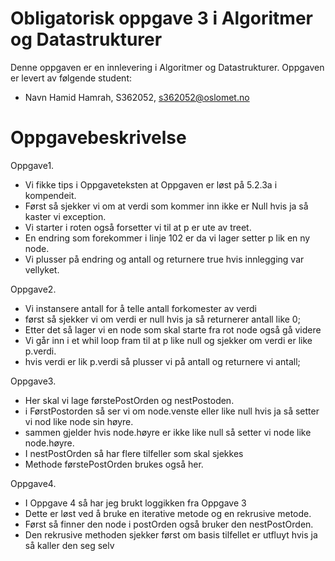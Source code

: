 # Obligatorisk oppgave 3 i Algoritmer og Datastrukturer

Denne oppgaven er en innlevering i Algoritmer og Datastrukturer. 
Oppgaven er levert av følgende student:
* Navn Hamid Hamrah, S362052, s362052@oslomet.no


# Oppgavebeskrivelse

Oppgave1. 
* Vi fikke tips i Oppgaveteksten at Oppgaven er løst på 5.2.3a i kompendeit. 
* Først så sjekker vi om at verdi som kommer inn ikke er Null hvis ja så kaster vi exception. 
* Vi starter i roten også forsetter vi til at p er ute av treet. 
* En endring som forekommer i linje 102 er da vi lager setter p lik en ny node. 
* Vi plusser på endring og antall og returnere true hvis innlegging var vellyket.

Oppgave2. 
* Vi instansere antall for å telle antall forkomester av verdi
* først så sjekker vi om verdi er null hvis ja så returnerer antall like 0;
* Etter det så lager vi en node som skal starte fra rot node også gå videre 
* Vi går inn i et whil loop fram til at p like null og sjekker om verdi er like p.verdi.
* hvis verdi er lik p.verdi så plusser vi på antall og returnere vi antall;

Oppgave3.
* Her skal vi lage førstePostOrden og nestPostoden.
* i FørstPostorden så ser vi om node.venste eller like null hvis ja så setter vi nod like node sin høyre. 
* sammen gjelder hvis node.høyre er ikke like null så setter vi node like node.høyre.
* I nestPostOrden så har flere tilfeller som skal sjekkes
* Methode førstePostOrden brukes også her. 

Oppgave4.
* I Oppgave 4 så har jeg brukt loggikken fra Oppgave 3
* Dette er løst ved å bruke en iterative metode og en rekrusive metode. 
* Først så finner den node i postOrden også bruker den nestPostOrden. 
* Den rekrusive methoden sjekker først om basis tilfellet er utfluyt hvis ja så kaller den seg selv 





